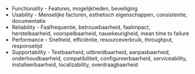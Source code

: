 - Functionality - Features, mogelijkheden, beveiliging
- Usability - Menselijke factoren, esthetisch eigenschappen, consistentie, documentatie
- Reliability - Faalfrequentie, betrouwbaarheid, faalimpact, herstelbaarheid, voorspelbaarheid, nauwkeurigheid, mean time to failure
- Performance - Snelheid, efficiëntie, resourceverbruik, throughput, responsetijd
- Supportability - Testbaarheid, uitbreidbaarheid, aanpasbaarheid, onderhoudbaarheid, compatibiliteit, configureerbaarheid, serviceability, installeerbaarheid, localizability, overdraagbaarheid